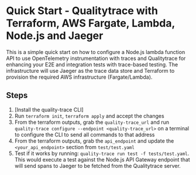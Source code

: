 # Quick Start - Qualitytrace with Terraform, AWS Fargate, Lambda, Node.js and Jaeger

<!-- > [Read the detailed recipe for setting up Jaeger with Tractest in our documentation.](https://docs.tracetestio/examples-tutorials/recipes/running-tracetest-with-jaeger) -->

This is a simple quick start on how to configure a Node.js lambda function API to use OpenTelemetry instrumentation with traces and Qualitytrace for enhancing your E2E and integration tests with trace-based testing. The infrastructure will use Jaeger as the trace data store and Terraform to provision the required AWS infrastructure (Fargate/Lambda).

## Steps

1. [Install the quality-trace CLI]<!--(https://github.com/kubeshop/tracetest/blob/main/docs/installing.md#cli-installation)-->
2. Run `terraform init`, `terraform apply` and accept the changes
3. From the terraform outputs, grab the `quality-trace_url` and run `quality-trace configure --endpoint <quality-trace_url>` on a terminal to configure the CLI to send all commands to that address
4. From the terraform outputs, grab the `api_endpoint` and update the `<your_api_endpoint>` section from `test/test.yaml`
5. Test if it works by running: `quality-trace run test -f tests/test.yaml`. This would execute a test against the Node.js API Gateway endpoint that will send spans to Jaeger to be fetched from the Qualitytrace server.

<!--Feel free to check out the [docs](https://docs.tracetest.io/), and join our [Discord Community](https://discord.gg/8MtcMrQNbX) for more info!-->
